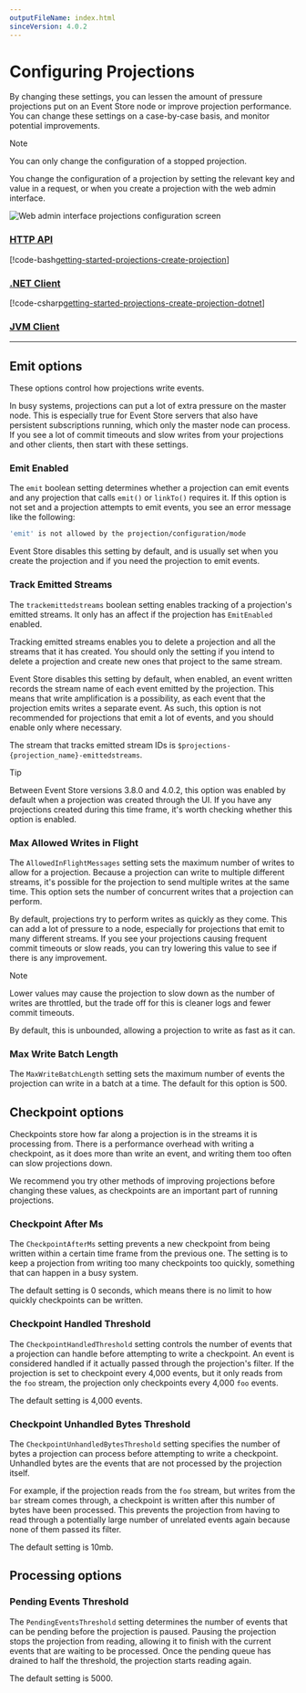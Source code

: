 ```yaml
---
outputFileName: index.html
sinceVersion: 4.0.2
---
```


# Configuring Projections

<!-- TODO: And how do you change them? UI, .NET, HTTP etc -->

By changing these settings, you can lessen the amount of pressure projections put on an Event Store node or improve projection performance. You can change these settings on a case-by-case basis, and monitor potential improvements.

> [!NOTE]
> You can only change the configuration of a stopped projection.

You change the configuration of a projection by setting the relevant key and value in a request, or when you create a projection with the web admin interface.

![Web admin interface projections configuration screen](~/assets/wai-projection-config.jpg)

### [HTTP API](#tab/tabid-5)

<!-- TODO: Further explanation here -->

[!code-bash[getting-started-projections-create-projection](~/code-examples/getting-started/create-projection.sh)]

### [.NET Client](#tab/tabid-6)

<!-- TODO: Further explanation here -->

[!code-csharp[getting-started-projections-create-projection-dotnet](~/code-examples/dotnet-client/Program.cs?range=119-123)]

### [JVM Client](#tab/tabid-7)

<!-- TODO: Exists? -->

* * *

## Emit options

These options control how projections write events.

In busy systems, projections can put a lot of extra pressure on the master node. This is especially true for Event Store servers that also have persistent subscriptions running, which only the master node can process. If you see a lot of commit timeouts and slow writes from your projections and other clients, then start with these settings.

### Emit Enabled

The `emit` boolean setting determines whether a projection can emit events and any projection that calls `emit()` or `linkTo()` requires it. If this option is not set and a projection attempts to emit events, you see an error message like the following:

<!-- TODO: Is it emit or emitenabled? Or are .NET and HTTP different -->

```bash
'emit' is not allowed by the projection/configuration/mode
```

Event Store disables this setting by default, and is usually set when you create the projection and if you need the projection to emit events.

### Track Emitted Streams

The `trackemittedstreams` boolean setting enables tracking of a projection's emitted streams. It only has an affect if the projection has `EmitEnabled` enabled.

Tracking emitted streams enables you to delete a projection and all the streams that it has created. You should only the setting if you intend to delete a projection and create new ones that project to the same stream.

Event Store disables this setting by default, when enabled, an event written records the stream name of each event emitted by the projection. This means that write amplification is a possibility, as each event that the projection emits writes a separate event. As such, this option is not recommended for projections that emit a lot of events, and you should enable only where necessary.

The stream that tracks emitted stream IDs is `$projections-{projection_name}-emittedstreams`.

> [!TIP]
> Between Event Store versions 3.8.0 and 4.0.2, this option was enabled by default when a projection was created through the UI. If you have any projections created during this time frame, it's worth checking whether this option is enabled.

### Max Allowed Writes in Flight

<!-- TODO: Why is this not in the GUI for new projection? -->
<!-- TODO: Is the setting name correct? Especially in HTTP -->

The `AllowedInFlightMessages` setting sets the maximum number of writes to allow for a projection. Because a projection can write to multiple different streams, it's possible for the projection to send multiple writes at the same time. This option sets the number of concurrent writes that a projection can perform.

By default, projections try to perform writes as quickly as they come. This can add a lot of pressure to a node, especially for projections that emit to many different streams. If you see your projections causing frequent commit timeouts or slow reads, you can try lowering this value to see if there is any improvement.

> [!NOTE]
> Lower values may cause the projection to slow down as the number of writes are throttled, but the trade off for this is cleaner logs and fewer commit timeouts.

By default, this is unbounded, allowing a projection to write as fast as it can.

### Max Write Batch Length

<!-- TODO: Why is this not in the GUI for new projection? -->
<!-- TODO: Is the setting name correct? Especially in HTTP -->

The `MaxWriteBatchLength` setting sets the maximum number of events the projection can write in a batch at a time.
The default for this option is 500.

## Checkpoint options

Checkpoints store how far along a projection is in the streams it is processing from. There is a performance overhead with writing a checkpoint, as it does more than write an event, and writing them too often can slow projections down.

We recommend you try other methods of improving projections before changing these values, as checkpoints are an important part of running projections.

### Checkpoint After Ms

The `CheckpointAfterMs` setting prevents a new checkpoint from being written within a certain time frame from the previous one.
The setting is to keep a projection from writing too many checkpoints too quickly, something that can happen in a busy system.

The default setting is 0 seconds, which means there is no limit to how quickly checkpoints can be written.

### Checkpoint Handled Threshold

The `CheckpointHandledThreshold` setting controls the number of events that a projection can handle before attempting to write a checkpoint. An event is considered handled if it actually passed through the projection's filter. If the projection is set to checkpoint every 4,000 events, but it only reads from the `foo` stream, the projection only checkpoints every 4,000 `foo` events.

The default setting is 4,000 events.

### Checkpoint Unhandled Bytes Threshold

The `CheckpointUnhandledBytesThreshold` setting specifies the number of bytes a projection can process before attempting to write a checkpoint. Unhandled bytes are the events that are not processed by the projection itself.

For example, if the projection reads from the `foo` stream, but writes from the `bar` stream comes through, a checkpoint is written after this number of bytes have been processed. This prevents the projection from having to read through a potentially large number of unrelated events again because none of them passed its filter.

The default setting is 10mb.

## Processing options

### Pending Events Threshold

The `PendingEventsThreshold` setting determines the number of events that can be pending before the projection is paused.
Pausing the projection stops the projection from reading, allowing it to finish with the current events that are waiting to be processed. Once the pending queue has drained to half the threshold, the projection starts reading again.

The default setting is 5000.
